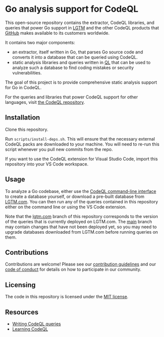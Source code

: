 # Go analysis support for CodeQL

This open-source repository contains the extractor, CodeQL libraries, and queries that power Go
support in [LGTM](https://lgtm.com) and the other CodeQL products that [GitHub](https://github.com)
makes available to its customers worldwide.

It contains two major components:
  - an extractor, itself written in Go, that parses Go source code and converts it into a database
    that can be queried using CodeQL.
  - static analysis libraries and queries written in [QL](https://help.semmle.com/QL) that can be
    used to analyze such a database to find coding mistakes or security vulnerabilities.

The goal of this project is to provide comprehensive static analysis support for Go in CodeQL.

For the queries and libraries that power CodeQL support for other languages, visit [the CodeQL
repository](https://github.com/github/codeql).

## Installation

Clone this repository.

Run `scripts/install-deps.sh`. This will ensure that the necessary external CodeQL packs are
downloaded to your machine. You will need to re-run this script whenever you pull new commits from
the repo.

If you want to use the CodeQL extension for Visual Studio Code, import this repository into your VS
Code workspace.

## Usage

To analyze a Go codebase, either use the [CodeQL command-line
interface](https://help.semmle.com/codeql/codeql-cli.html) to create a database yourself, or
download a pre-built database from [LGTM.com](https://lgtm.com/). You can then run any of the
queries contained in this repository either on the command line or using the VS Code extension.

Note that the [lgtm.com](https://github.com/github/codeql-go/tree/lgtm.com) branch of this
repository corresponds to the version of the queries that is currently deployed on LGTM.com.
The [main](https://github.com/github/codeql-go/tree/main) branch may contain changes that
have not been deployed yet, so you may need to upgrade databases downloaded from LGTM.com before
running queries on them.

## Contributions

Contributions are welcome! Please see our [contribution guidelines](CONTRIBUTING.md) and our
[code of conduct](CODE_OF_CONDUCT.md) for details on how to participate in our community.

## Licensing

The code in this repository is licensed under the [MIT license](LICENSE).

## Resources

- [Writing CodeQL queries](https://help.semmle.com/QL/learn-ql/ql/writing-queries/writing-queries.html)
- [Learning CodeQL](https://help.semmle.com/QL/learn-ql/index.html)
